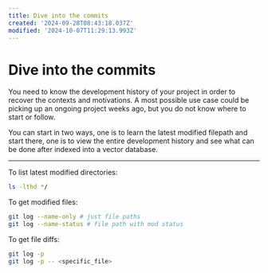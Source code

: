 ```yaml
---
title: Dive into the commits
created: '2024-09-28T08:43:18.037Z'
modified: '2024-10-07T11:29:13.993Z'
---
```


# Dive into the commits

You need to know the development history of your project in order to recover the contexts and motivations. A most possible use case could be picking up an ongoing project weeks ago, but you do not know where to start or follow.

You can start in two ways, one is to learn the latest modified filepath and start there, one is to view the entire development history and see what can be done after indexed into a vector database.

---

To list latest modified directories:

```bash
ls -lthd */
```

To get modified files:

```bash
git log --name-only # just file paths
git log --name-status # file path with mod status
```

To get file diffs:

```bash
git log -p
git log -p -- <specific_file>
```

